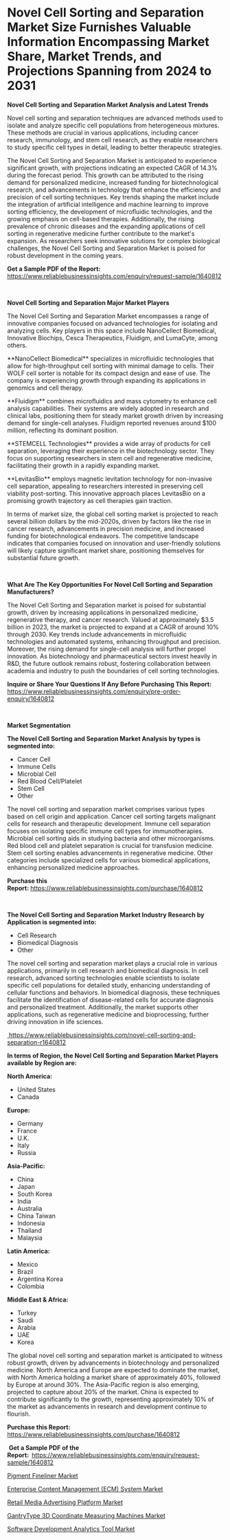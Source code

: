 <p><h1>Novel Cell Sorting and Separation Market Size Furnishes Valuable Information Encompassing Market Share, Market Trends, and Projections Spanning from 2024 to 2031</h1></p><p><strong>Novel Cell Sorting and Separation Market Analysis and Latest Trends</strong></p>
<p><p>Novel cell sorting and separation techniques are advanced methods used to isolate and analyze specific cell populations from heterogeneous mixtures. These methods are crucial in various applications, including cancer research, immunology, and stem cell research, as they enable researchers to study specific cell types in detail, leading to better therapeutic strategies.</p><p>The Novel Cell Sorting and Separation Market is anticipated to experience significant growth, with projections indicating an expected CAGR of 14.3% during the forecast period. This growth can be attributed to the rising demand for personalized medicine, increased funding for biotechnological research, and advancements in technology that enhance the efficiency and precision of cell sorting techniques. Key trends shaping the market include the integration of artificial intelligence and machine learning to improve sorting efficiency, the development of microfluidic technologies, and the growing emphasis on cell-based therapies. Additionally, the rising prevalence of chronic diseases and the expanding applications of cell sorting in regenerative medicine further contribute to the market's expansion. As researchers seek innovative solutions for complex biological challenges, the Novel Cell Sorting and Separation Market is poised for robust development in the coming years.</p></p>
<p><strong>Get a Sample PDF of the Report:&nbsp;</strong> <a href="https://www.reliablebusinessinsights.com/enquiry/request-sample/1640812?utm_campaign=96&utm_medium=2&utm_source=Github&utm_content=ia&utm_term=07122024&utm_id=novel-cell-sorting-and-separation">https://www.reliablebusinessinsights.com/enquiry/request-sample/1640812</a></p>
<p>&nbsp;</p>
<p><strong>Novel Cell Sorting and Separation Major Market Players</strong></p>
<p><p>The Novel Cell Sorting and Separation Market encompasses a range of innovative companies focused on advanced technologies for isolating and analyzing cells. Key players in this space include NanoCellect Biomedical, Innovative Biochips, Cesca Therapeutics, Fluidigm, and LumaCyte, among others.</p><p>**NanoCellect Biomedical** specializes in microfluidic technologies that allow for high-throughput cell sorting with minimal damage to cells. Their WOLF cell sorter is notable for its compact design and ease of use. The company is experiencing growth through expanding its applications in genomics and cell therapy.</p><p>**Fluidigm** combines microfluidics and mass cytometry to enhance cell analysis capabilities. Their systems are widely adopted in research and clinical labs, positioning them for steady market growth driven by increasing demand for single-cell analyses. Fluidigm reported revenues around $100 million, reflecting its dominant position.</p><p>**STEMCELL Technologies** provides a wide array of products for cell separation, leveraging their experience in the biotechnology sector. They focus on supporting researchers in stem cell and regenerative medicine, facilitating their growth in a rapidly expanding market.</p><p>**LevitasBio** employs magnetic levitation technology for non-invasive cell separation, appealing to researchers interested in preserving cell viability post-sorting. This innovative approach places LevitasBio on a promising growth trajectory as cell therapies gain traction.</p><p>In terms of market size, the global cell sorting market is projected to reach several billion dollars by the mid-2020s, driven by factors like the rise in cancer research, advancements in precision medicine, and increased funding for biotechnological endeavors. The competitive landscape indicates that companies focused on innovation and user-friendly solutions will likely capture significant market share, positioning themselves for substantial future growth.</p></p>
<p>&nbsp;</p>
<p><strong>What Are The Key Opportunities For Novel Cell Sorting and Separation Manufacturers?</strong></p>
<p><p>The Novel Cell Sorting and Separation market is poised for substantial growth, driven by increasing applications in personalized medicine, regenerative therapy, and cancer research. Valued at approximately $3.5 billion in 2023, the market is projected to expand at a CAGR of around 10% through 2030. Key trends include advancements in microfluidic technologies and automated systems, enhancing throughput and precision. Moreover, the rising demand for single-cell analysis will further propel innovation. As biotechnology and pharmaceutical sectors invest heavily in R&D, the future outlook remains robust, fostering collaboration between academia and industry to push the boundaries of cell sorting technologies.</p></p>
<p><strong>Inquire or Share Your Questions If Any Before Purchasing This Report:</strong> <a href="https://www.reliablebusinessinsights.com/enquiry/pre-order-enquiry/1640812?utm_campaign=96&utm_medium=2&utm_source=Github&utm_content=ia&utm_term=07122024&utm_id=novel-cell-sorting-and-separation">https://www.reliablebusinessinsights.com/enquiry/pre-order-enquiry/1640812</a></p>
<p>&nbsp;</p>
<p><strong>Market Segmentation</strong></p>
<p><strong>The Novel Cell Sorting and Separation Market Analysis by types is segmented into:</strong></p>
<p><ul><li>Cancer Cell</li><li>Immune Cells</li><li>Microbial Cell</li><li>Red Blood Cell/Platelet</li><li>Stem Cell</li><li>Other</li></ul></p>
<p><p>The novel cell sorting and separation market comprises various types based on cell origin and application. Cancer cell sorting targets malignant cells for research and therapeutic development. Immune cell separation focuses on isolating specific immune cell types for immunotherapies. Microbial cell sorting aids in studying bacteria and other microorganisms. Red blood cell and platelet separation is crucial for transfusion medicine. Stem cell sorting enables advancements in regenerative medicine. Other categories include specialized cells for various biomedical applications, enhancing personalized medicine approaches.</p></p>
<p><strong>Purchase this Report:&nbsp;</strong><a href="https://www.reliablebusinessinsights.com/purchase/1640812?utm_campaign=96&utm_medium=2&utm_source=Github&utm_content=ia&utm_term=07122024&utm_id=novel-cell-sorting-and-separation">https://www.reliablebusinessinsights.com/purchase/1640812</a></p>
<p>&nbsp;</p>
<p><strong>The Novel Cell Sorting and Separation Market Industry Research by Application is segmented into:</strong></p>
<p><ul><li>Cell Research</li><li>Biomedical Diagnosis</li><li>Other</li></ul></p>
<p><p>The novel cell sorting and separation market plays a crucial role in various applications, primarily in cell research and biomedical diagnosis. In cell research, advanced sorting technologies enable scientists to isolate specific cell populations for detailed study, enhancing understanding of cellular functions and behaviors. In biomedical diagnosis, these techniques facilitate the identification of disease-related cells for accurate diagnosis and personalized treatment. Additionally, the market supports other applications, such as regenerative medicine and bioprocessing, further driving innovation in life sciences.</p></p>
<p><a href="https://www.reliablebusinessinsights.com/novel-cell-sorting-and-separation-r1640812?utm_campaign=96&utm_medium=2&utm_source=Github&utm_content=ia&utm_term=07122024&utm_id=novel-cell-sorting-and-separation">&nbsp;https://www.reliablebusinessinsights.com/novel-cell-sorting-and-separation-r1640812</a></p>
<p><strong>In terms of Region, the Novel Cell Sorting and Separation Market Players available by Region are:</strong></p>
<p>
    <p> <strong> North America: </strong>
        <ul>
            <li>United States</li>
            <li>Canada</li>
        </ul>
        </p> 
    <p> <strong> Europe: </strong>
        <ul>
            <li>Germany</li>
            <li>France</li>
            <li>U.K.</li>
            <li>Italy</li>
            <li>Russia</li>
        </ul>
        </p> 
    <p> <strong> Asia-Pacific: </strong>
        <ul>
            <li>China</li>
            <li>Japan</li>
            <li>South Korea</li>
            <li>India</li>
            <li>Australia</li>
            <li>China Taiwan</li>
            <li>Indonesia</li>
            <li>Thailand</li>
            <li>Malaysia</li>
        </ul>
        </p> 
    <p> <strong> Latin America: </strong>
        <ul>
            <li>Mexico</li>
            <li>Brazil</li>
            <li>Argentina Korea</li>
            <li>Colombia</li>
        </ul>
        </p> 
    <p> <strong> Middle East & Africa: </strong>
        <ul>
            <li>Turkey</li>
            <li>Saudi</li>
            <li>Arabia</li>
            <li>UAE</li>
            <li>Korea</li>
        </ul>
    </p>
    </p>
<p><p>The global novel cell sorting and separation market is anticipated to witness robust growth, driven by advancements in biotechnology and personalized medicine. North America and Europe are expected to dominate the market, with North America holding a market share of approximately 40%, followed by Europe at around 30%. The Asia-Pacific region is also emerging, projected to capture about 20% of the market. China is expected to contribute significantly to the growth, representing approximately 10% of the market as advancements in research and development continue to flourish.</p></p>
<p><strong>Purchase this Report: </strong><a href="https://www.reliablebusinessinsights.com/purchase/1640812?utm_campaign=96&utm_medium=2&utm_source=Github&utm_content=ia&utm_term=07122024&utm_id=novel-cell-sorting-and-separation">https://www.reliablebusinessinsights.com/purchase/1640812</a></p>
<p>&nbsp;<strong>Get a Sample PDF of the Report:&nbsp;&nbsp;</strong><a href="https://www.reliablebusinessinsights.com/enquiry/request-sample/1640812?utm_campaign=96&utm_medium=2&utm_source=Github&utm_content=ia&utm_term=07122024&utm_id=novel-cell-sorting-and-separation">https://www.reliablebusinessinsights.com/enquiry/request-sample/1640812</a></p>
<p><strong></strong></p>
<p><p><a href="https://issuu.com/reportprime-2/docs/pigment-fineliner-market-size-2030.pptx?utm_campaign=96&utm_medium=2&utm_source=Github&utm_content=ia&utm_term=07122024&utm_id=novel-cell-sorting-and-separation">Pigment Fineliner Market</a></p><p><a href="https://www.linkedin.com/pulse/how-122-growth-enterprise-content-management-ecm-system-market-zboof?utm_campaign=96&utm_medium=2&utm_source=Github&utm_content=ia&utm_term=07122024&utm_id=novel-cell-sorting-and-separation">Enterprise Content Management (ECM) System Market</a></p><p><a href="https://www.linkedin.com/pulse/industry-breakdown-retail-media-advertising-platform-market-lpqsf?utm_campaign=96&utm_medium=2&utm_source=Github&utm_content=ia&utm_term=07122024&utm_id=novel-cell-sorting-and-separation">Retail Media Advertising Platform Market</a></p><p><a href="https://issuu.com/reportprime-2/docs/gantrytype-3d-coordinate-measuring-machines-market?utm_campaign=96&utm_medium=2&utm_source=Github&utm_content=ia&utm_term=07122024&utm_id=novel-cell-sorting-and-separation">GantryType 3D Coordinate Measuring Machines Market</a></p><p><a href="https://www.linkedin.com/pulse/compreh-proposis-fbaif?utm_campaign=96&utm_medium=2&utm_source=Github&utm_content=ia&utm_term=07122024&utm_id=novel-cell-sorting-and-separation">Software Development Analytics Tool Market</a></p></p>